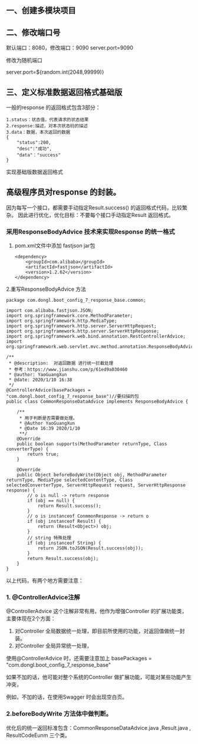 ## 一、创建多模块项目

## 二、修改端口号
默认端口：8080，修改端口：9090
server.port=9090

修改为随机端口

server.port=${random.int(2048,99999)}


## 三、定义标准数据返回格式基础版

一般的response 的返回格式包含3部分：
    
    1.status：状态值，代表请求的状态结果
    2.response:描述，对本次状态码的描述
    3.data：数据，本次返回的数据
    {
        "status":200,
        "desc":"成功",
        "data"："success"
    }
 

实现基础版数据返回格式 

## 高级程序员对response 的封装。
因为每写一个接口，都需要手动指定Result.success() 的返回格式代码，比较繁杂。
因此进行优化，优化目标：不要每个接口手动指定Result 返回格式。

### 采用ResponseBodyAdvice 技术来实现Response 的统一格式

1. pom.xml文件中添加 fastjson jar包
    
       <dependency>
           <groupId>com.alibaba</groupId>
           <artifactId>fastjson</artifactId>
           <version>1.2.62</version>
       </dependency>
    
2.重写ResponseBodyAdvice 方法

    package com.dongl.boot_config_7_response_base.common;
    
    import com.alibaba.fastjson.JSON;
    import org.springframework.core.MethodParameter;
    import org.springframework.http.MediaType;
    import org.springframework.http.server.ServerHttpRequest;
    import org.springframework.http.server.ServerHttpResponse;
    import org.springframework.web.bind.annotation.RestControllerAdvice;
    import org.springframework.web.servlet.mvc.method.annotation.ResponseBodyAdvice;
    
    /**
     * @description:  对返回数据 进行统一拦截处理
     * 参考：https://www.jianshu.com/p/61ed9a030460
     * @author: YaoGuangXun
     * @date: 2020/1/10 16:38
     */
    @ControllerAdvice(basePackages = "com.dongl.boot_config_7_response_base")//要扫描的包
    public class CommonResponseDataAdvice implements ResponseBodyAdvice {
    
        /**
         * 用于判断是否需要做处理。
         * @Author YaoGuangXun
         * @Date 16:39 2020/1/10
         **/
        @Override
        public boolean supports(MethodParameter returnType, Class converterType) {
            return true;
        }
    
        @Override
        public Object beforeBodyWrite(Object obj, MethodParameter returnType, MediaType selectedContentType, Class selectedConverterType, ServerHttpRequest request, ServerHttpResponse response) {
            // o is null -> return response
            if (obj == null) {
                return Result.success();
            }
            // o is instanceof ConmmonResponse -> return o
            if (obj instanceof Result) {
                return (Result<Object>) obj;
            }
            // string 特殊处理
            if (obj instanceof String) {
                return JSON.toJSON(Result.success(obj));
            }
            return Result.success(obj);
        }
    }


以上代码，有两个地方需要注意：

### 1. @ControllerAdvice注解
@ControllerAdvice 这个注解非常有用，他作为增强Controller 的扩展功能类，主要体现在2个方面：

1. 对Controller 全局数据统一处理，即目前所使用的功能，对返回值做统一封装。
2. 对Controller 全局异常统一处理，

使用@ControllerAdvice 时，还需要注意加上 basePackages = "com.dongl.boot_config_7_response_base"

如果不加的话，他可能对整个系统的Controller 做扩展功能，可能对某些功能产生冲突，

例如，不加的话，在使用Swagger 时会出现空白页。


### 2.beforeBodyWrite 方法体中做判断。

优化后的统一返回标准包含：CommonResponseDataAdvice.java ,Result.java ,
ResultCodeEunm 三个类。